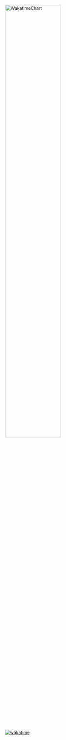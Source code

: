 <!-- [![Top Langs](https://github-readme-stats.vercel.app/api/top-langs/?username=PietroTambu&layout=compact&theme=dark)](https://github.com/anuraghazra/github-readme-stats) -->

[<img src="https://wakatime.com/share/@PietroTambu/c6fbb795-318c-422c-934d-6364c06fb64d.svg" alt="WakatimeChart" width="60%"/>](https://wakatime.com/@28be8ba6-eb63-40f3-9bf4-569255196a48)

[![wakatime](https://wakatime.com/badge/user/28be8ba6-eb63-40f3-9bf4-569255196a48.svg)](https://wakatime.com/@28be8ba6-eb63-40f3-9bf4-569255196a48)
<!--
**PietroTambu/PietroTambu** is a ✨ _special_ ✨ repository because its `README.md` (this file) appears on your GitHub profile.

Here are some ideas to get you started:

- 🔭 I’m currently working on ...
- 🌱 I’m currently learning ...
- 👯 I’m looking to collaborate on ...
- 🤔 I’m looking for help with ...
- 💬 Ask me about ...
- 📫 How to reach me: ...
- 😄 Pronouns: ...
- ⚡ Fun fact: ...
-->
